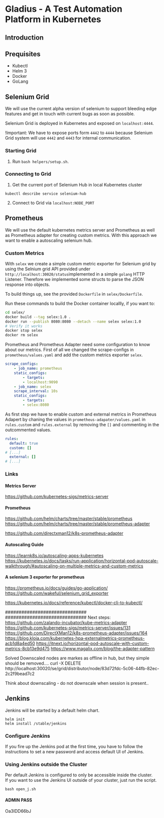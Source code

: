 # Gladius - A Test Automation Platform in Kubernetes

## Introduction

## Prequisites

* Kubectl
* Helm 3
* Docker
* GoLang

## Selenium Grid
We will use the current alpha version of selenium to support bleeding edge features and get in touch with current bugs as soon as possible.

Selenium Grid is deployed in Kubernetes and exposed on `localhost:4444`.

!Important: We have to expose ports form `4442` to `4444` because Selenium Grid system will use `4442` and `4443` for internal communication.

### Starting Grid

1. Run `bash helpers/setup.sh`.

### Connecting to Grid

1. Get the current port of Selenium Hub in local Kubernetes cluster
````
kubectl describe service selenium-hub
````
2. Connect to Grid via `localhost:NODE_PORT`

## Prometheus

We will use the default kubernetes metrics server and Prometheus as well as Prometheus adapter for creating custom metrics. 
With this approach we want to enable a autoscaling selenium hub.

### Custom Metrics
With `selex` we create a simple custom metric exporter for Selenium grid by using the Selnium grid API provided under `http://localhost:30020/status`implemented in a simple `golang` HTTP Listener. Therefore we implemented some structs to parse the JSON response into objects. 

To build things up, see the provided `Dockerfile` in `selex/Dockerfile`.

Run these commands to build the Docker container locallly, if you want to:
````bash
cd selex/
docker build --tag selex:1.0 .
docker run --publish 8080:8080 --detach --name selex selex:1.0 
# Verify it works
docker stop selex
docker rm selex
````

Prometheus and Prometheus Adapter need some configuration to know about our metrics.
First of all we changed the scrape-configs in `prometheus/values.yaml` and add the custom metrics exporter `selex`.
````yaml
scrape_configs:
    - job_name: prometheus
    static_configs:
        - targets:
        - localhost:9090
    - job_name: selex
    scrape_interval: 10s
    static_configs:
        - targets:
        - selex:8080
````

As first step we have to enable custom and external metrics in Prometheus Adapert by chaning the values in `prometheus-adapater/values.yaml` in `rules.custom` and `rules.external` by removing the `[]` and commenting in the outcommented values. 
````yaml
rules:
  default: true
  custom: []
# [...]
  external: []
# [...]
````

### Links
#### Metrics Server
https://github.com/kubernetes-sigs/metrics-server

#### Prometheus
https://github.com/helm/charts/tree/master/stable/prometheus
https://github.com/helm/charts/tree/master/stable/prometheus-adapter

https://github.com/directxman12/k8s-prometheus-adapter

#### Autoscaling Guide
https://learnk8s.io/autoscaling-apps-kubernetes
https://kubernetes.io/docs/tasks/run-application/horizontal-pod-autoscale-walkthrough/#autoscaling-on-multiple-metrics-and-custom-metrics

#### A selenium 3 exporter for prometheus
https://prometheus.io/docs/guides/go-application/
https://github.com/wakeful/selenium_grid_exporter



https://kubernetes.io/docs/reference/kubectl/docker-cli-to-kubectl/

##############################
##############################
Next steps:
https://github.com/zalando-incubator/kube-metrics-adapter
https://github.com/kubernetes-sigs/metrics-server/issues/131
https://github.com/DirectXMan12/k8s-prometheus-adapter/issues/164
https://blog.kloia.com/kubernetes-hpa-externalmetrics-prometheus-acb1d8a4ed50
https://itnext.io/horizontal-pod-autoscale-with-custom-metrics-8cb13e9d475
https://www.magalix.com/blog/the-adapter-pattern

Solved
Downscaled nodes are markes as offline in hub, but they simple should be removed....
curl -X DELETE http://localhost:30020/se/grid/distributor/node/83d72fdc-5c06-44fb-82ec-2c2f9bead7c2

Think about downscaling - do not downscale when session is present..


## Jenkins

Jenkins will be started by a default helm chart. 
````
helm init
helm install /stable/jenkins
````

### Configure Jenkins
If you fire up the Jenkins pod at the first time, you have to follow the instructions to set a new password and access default UI of Jenkins. 

### Using Jenkins outside the Cluster
Per default Jenkins is configured to only be accessible inside the cluster.  
If you want to use the Jenkins UI outside of your cluster, just run the script.

````
bash open_j.sh
````

#### ADMIN PASS
Oa3IDD66bJ
